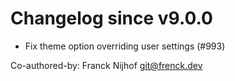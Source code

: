 # Changelog since v9.0.0
- Fix theme option overriding user settings (#993)

Co-authored-by: Franck Nijhof <git@frenck.dev> 
